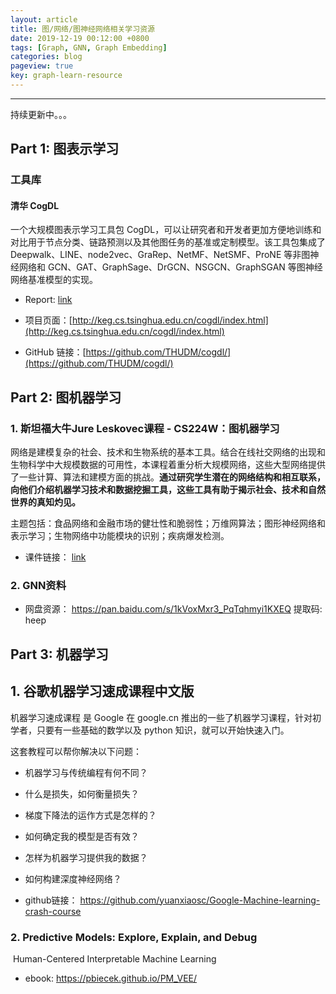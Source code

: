 ```yaml
---
layout: article
title: 图/网络/图神经网络相关学习资源
date: 2019-12-19 00:12:00 +0800
tags: [Graph, GNN, Graph Embedding]
categories: blog
pageview: true
key: graph-learn-resource
---
```


------

持续更新中。。。



## Part 1: 图表示学习

### 工具库

#### 清华 CogDL

一个大规模图表示学习工具包 CogDL，可以让研究者和开发者更加方便地训练和对比用于节点分类、链路预测以及其他图任务的基准或定制模型。该工具包集成了 Deepwalk、LINE、node2vec、GraRep、NetMF、NetSMF、ProNE 等非图神经网络和 GCN、GAT、GraphSage、DrGCN、NSGCN、GraphSGAN 等图神经网络基准模型的实现。

- Report: [link](https://mp.weixin.qq.com/s?__biz=MzA3MzI4MjgzMw==&mid=2650776657&idx=3&sn=a96b44135f1744da4a5404d24caaf8f7&chksm=871a602fb06de9391e6d1d1fd0f04a658be32f62314237cfc1e89a2839079e02836f81e15023&mpshare=1&scene=1&srcid=&sharer_sharetime=1576740804134&sharer_shareid=70077e3eae7dee7b54d8ce0254b229dc&key=362032dac3b0552be64d242190ce18f5cf577a5296a8827e5bab2ba1dba0451ecb54ca45ee8701b5a6eb5d7feec37449bc5449c26682d72fe2336a4046cf78aa5aa87e8186b6ffcfb4af073cc57d31db&ascene=1&uin=NjkxMzE4MjM2&devicetype=Windows+10&version=62070158&lang=zh_CN&exportkey=A5F55asJtvp7S2sRpE4fZPQ%3D&pass_ticket=SAsuaZS0YjYY9BTr2fU74P1QvMMEHIFVuD9W%2Bj%2B61NNfgZGMRiye5OaC9AyiddJP)

- 项目页面：[http://keg.cs.tsinghua.edu.cn/cogdl/index.html](http://keg.cs.tsinghua.edu.cn/cogdl/index.html)
- GitHub 链接：[https://github.com/THUDM/cogdl/](https://github.com/THUDM/cogdl/)







## Part 2: 图机器学习

### 1. 斯坦福大牛Jure Leskovec课程 - CS224W：图机器学习

网络是建模复杂的社会、技术和生物系统的基本工具。结合在线社交网络的出现和生物科学中大规模数据的可用性，本课程着重分析大规模网络，这些大型网络提供了一些计算、算法和建模方面的挑战。**通过研究学生潜在的网络结构和相互联系，向他们介绍机器学习技术和数据挖掘工具，这些工具有助于揭示社会、技术和自然世界的真知灼见。**

主题包括：食品网络和金融市场的健壮性和脆弱性；万维网算法；图形神经网络和表示学习；生物网络中功能模块的识别；疾病爆发检测。

- 课件链接： [link](http://web.stanford.edu/class/cs224w/)

  

### 2. GNN资料

- 网盘资源： https://pan.baidu.com/s/1kVoxMxr3_PqTqhmyi1KXEQ 提取码: heep





## Part 3: 机器学习

## 1. 谷歌机器学习速成课程中文版

机器学习速成课程 是 Google 在 google.cn 推出的一些了机器学习课程，针对初学者，只要有一些基础的数学以及 python 知识，就可以开始快速入门。

这套教程可以帮你解决以下问题：

- 机器学习与传统编程有何不同？
- 什么是损失，如何衡量损失？
- 梯度下降法的运作方式是怎样的？
- 如何确定我的模型是否有效？
- 怎样为机器学习提供我的数据？
- 如何构建深度神经网络？



- github链接： https://github.com/yuanxiaosc/Google-Machine-learning-crash-course



### 2. Predictive Models: Explore, Explain, and Debug

​	Human-Centered Interpretable Machine Learning

- ebook: https://pbiecek.github.io/PM_VEE/


